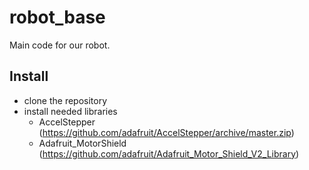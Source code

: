 # robot_base
Main code for our robot.

## Install
- clone the repository
- install needed libraries
  - AccelStepper (https://github.com/adafruit/AccelStepper/archive/master.zip)
  - Adafruit_MotorShield (https://github.com/adafruit/Adafruit_Motor_Shield_V2_Library)
